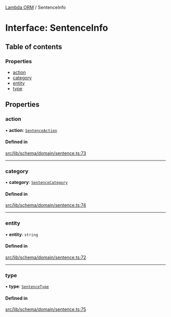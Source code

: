 [Lambda ORM](../README.md) / SentenceInfo

# Interface: SentenceInfo

## Table of contents

### Properties

- [action](SentenceInfo.md#action)
- [category](SentenceInfo.md#category)
- [entity](SentenceInfo.md#entity)
- [type](SentenceInfo.md#type)

## Properties

### action

• **action**: [`SentenceAction`](../enums/SentenceAction.md)

#### Defined in

[src/lib/schema/domain/sentence.ts:73](https://github.com/lambda-orm/lambdaorm-base/blob/74f7c8b857fa6bb1671dd2c51c1b652b4c192303/src/lib/schema/domain/sentence.ts#L73)

___

### category

• **category**: [`SentenceCategory`](../enums/SentenceCategory.md)

#### Defined in

[src/lib/schema/domain/sentence.ts:74](https://github.com/lambda-orm/lambdaorm-base/blob/74f7c8b857fa6bb1671dd2c51c1b652b4c192303/src/lib/schema/domain/sentence.ts#L74)

___

### entity

• **entity**: `string`

#### Defined in

[src/lib/schema/domain/sentence.ts:72](https://github.com/lambda-orm/lambdaorm-base/blob/74f7c8b857fa6bb1671dd2c51c1b652b4c192303/src/lib/schema/domain/sentence.ts#L72)

___

### type

• **type**: [`SentenceType`](../enums/SentenceType.md)

#### Defined in

[src/lib/schema/domain/sentence.ts:75](https://github.com/lambda-orm/lambdaorm-base/blob/74f7c8b857fa6bb1671dd2c51c1b652b4c192303/src/lib/schema/domain/sentence.ts#L75)
